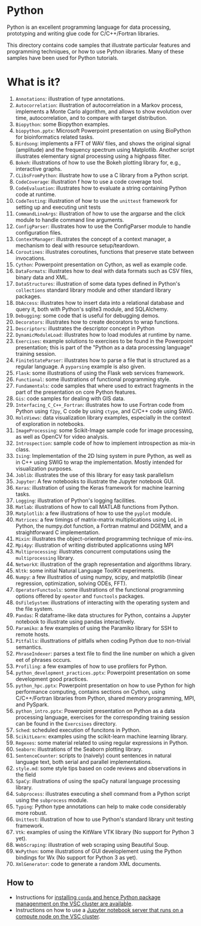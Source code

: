 # Python
Python is an excellent programming language for data processing,
prototyping and writing glue code for C/C++/Fortran libraries.

This directory contains code samples that illustrate particular features
and programming techniques, or how to use Python iibraries.  Many of
these samples have been used for Python tutorials.

# What is it?
1. `Annotations`: illustration of type annotations.
1. `Autocorrelation`: illustration of autocorrelation in a Markov process,
    implements a Monte Carlo algorithm, and allows to show evolution over
    time, autocorrelation, and to compare with target distribution.
1. `Biopython`: some Biopython examples.
1. `biopython.pptx`: Microsoft Powerpoint presentation on using BioPython
    for bioinformatics related tasks.
1. `Birdsong`: implements a FFT of WAV files, and shows the original signal
    (amplitude) and the frequency spectrum using Matplotlib.  Another
    script illustrates elementary signal processing using a highpass
    filter.
1. `Bokeh`: illustrations of how to use the Bokeh plotting library for,
    e.g., interactive graphs.
1. `CLibsFromPython`: illustrate how to use a C library from a Python
    script.
1. `CodeCoverage`: illustration f how to use a code coverage tool.
1. `CodeEvaluation`: illustrates how to evaluate a string containing
    Python code at runtime.
1. `CodeTesting`: illustration of how to use the `unittest` framework for
    setting up and executing unit tests
1. `CommandLineArgs`: illustration of how to use the argparse and the
    click module to handle command line arguments.
1. `ConfigParser`: illustrates how to use the ConfigParser module to handle
    configuration files.
1. `ContextManager`: illustrates the concept of a context manager, a
    mechanism to deal with resource setup/teardown.
1. `Coroutines`: illustrates coroutines, functions that preserve state
    between invocations.
1. `Cython`: Powerpoint presentation on Cython, as well as example code.
1. `DataFormats`: illustrates how to deal with data formats such as CSV
    files, binary data and XML.
1. `DataStructures`: illustration of some data types defined in Python's
    `collections` standard library module and other standard library
    packages.
1. `DbAccess`: illustrates how to insert data into a relational database
    and query it, both with Python's sqlite3 module, and SQLAlchemy.
1. `Debugging`: some code that is useful for debugging demos.
1. `Decorators`: illustrates how to create decorators to wrap functions.
1. `Descriptors`: illustrates the descriptor concept in Python
1. `DynamicModuleLoad`: illustrates how to load modules at runtime
    by name.
1. `Exercises`: example solutions to exercises to be found in the 
    Powerpoint presentation; this is part of the "Python as a data
    processing language" training session.
1. `FiniteStateParser`: illustrates how to parse a file that is structured
    as a regular language.  A `pyparsing` example is also given.
1. `Flask`: some illustrations of using the Flask web services framework.
1. `Functional`: some illustrations of functional programming style.
1. `Fundamentals`: code samples that where used to extract fragments
    in the part of the presentation on core Python features.
1. `Gis`: code samples for dealing with GIS data.
1. `Interfacing_C_C++_Fortran`: illustrates how to use Fortran code
    from Python using `f2py`, C code by using `ctype`, and C/C++ code
    using SWIG.
1. `HoloViews`: data visualization library examples, especially in the
    context of exploration in notebooks.
1. `ImageProcessing`: some Scikit-Image sample code for image processing,
    as well as OpenCV for video analysis.
1. `Introspection`: sample code of how to implement introspection as
    mix-in class.
1. `Ising`: Implementation of the 2D Ising system in pure Python, as well
    as in C++ using SWIG to wrap the implementation.  Mostly intended for
    visualization purposes.
1. `Joblib`: illustrates the use of this library for easy task parallelism
1. `Jupyter`: A few notebooks to illustrate the Jupyter notebook GUI.
1. `Keras`: illustration of using the Keras framework for machine learning
    tasks.
1. `Logging`: illustration of Python's logging facilities.
1. `Matlab`: illustrations of how to call MATLAB functions from Python.
1. `Matplotlib`: a few illustrations of how to use the `pyplot` module.
1. `Matrices`: a few timings of matrix-matrix multiplications using
    LoL in Python, the numpy.dot function, a Fortran matmul and DGEMM, and
    a straightforward C implementation.
1. `Mixin`: illustrates the object-oriented programming technique of
    mix-ins.
1. `Mpi4py`: illustration of writing distributed applicationns using MPI
1. `Multiprocessing`: illustrates concurrent computations using the
   `multiprocessing` library.
1. `NetworkX`: illustration of the graph representation and algorithms
    library.
1. `Nltk`: some initial Natural Language ToolKit experiments.
1. `Numpy`: a few illustratios of using numpy, scipy, and matplotlib
    (linear regression, optimization, solving ODEs, FFT).
1. `OperatorFunctools`: some illustrations of the functional programming
    options offered by `opeator` and `functools` packages.
1. `OsFileSystem`: illustrations of interacting with the operating system
    and the file system.
1. `Pandas`: R dataframe-like data structures for Python, contains a
    Jupyter notebook to illustrate using pandas interactively.
1. `Paramiko`: a few examples of using the Paramiko library for SSH
    to remote hosts.
1. `Pitfalls`: illusttrations of pitfalls when coding Python due to
    non-trivial semantics.
1. `PhraseIndexer`: parses a text file to find the line number on which a
    given eet of phrases occurs.
1. `Profiling`: a few examples of how to use profilers for Python.
1. `python_development_practices.pptx`: Powerpoint presentation on some
    development good practices.
1. `python_hpc.pptx`: Powerpoint presentation on how to use Python for
    high performance computing, contains sections on Cython, using
    C/C++/Fortran libraries from Python, shared memory programming, MPI,
    and PySpark.
1. `python_intro.pptx`: Powerpoint presentation on Python as a data
    processing language, exercises for the corresponding training session
    can be found in the `Exercsises` directory.
1. `Sched`: scheduled execution of funcitons in Python.
1. `ScikitLearn`: examples using the scikit-learn machine learning
    library.
1. `Regexes`: some material related to using regular expressions in Python.
1. `Seaborn`: illustrations of the Seaborn plotting library.
1. `SentenceCounter`: scripts to (naively) count sentences in natural
    language text, both serial and parallel implementations.
1. `style.md`: some style tips based on code reviews and observations in
    the field
1. `SpaCy`: illustrations of using the spaCy natural language processing library.
1. `Subprocess`: illustrates executing a shell command from a Python script
    using the `subprocess` module.
1. `Typing`: Python type annotations can help to make code considerably
    more robust.
1. `Unittest`: illustration of how to use Python's standard library
    unit testing framework.
1. `Vtk`: examples of using the KitWare VTK library (No support for Python
    3 yet).
1. `WebScraping`: illustration of web scraping using Beautiful Soup.
1. `WxPython`: some illustrations of GUI developlement using the Python
    bindings for Wx (No support for Python 3 as yet).
1. `XmlGenerator`: code to generate a random XML documents.


## How to
* Instructions for [installing `conda` and hence Python package managenment
    on the VSC cluster are available](INSTALL_CONDA.md).
* Instructions on how to use a [Jupyter notebook server that runs on a
compute node on the VSC cluster](HOWTO_REMOTE_JUPYTER.md).
